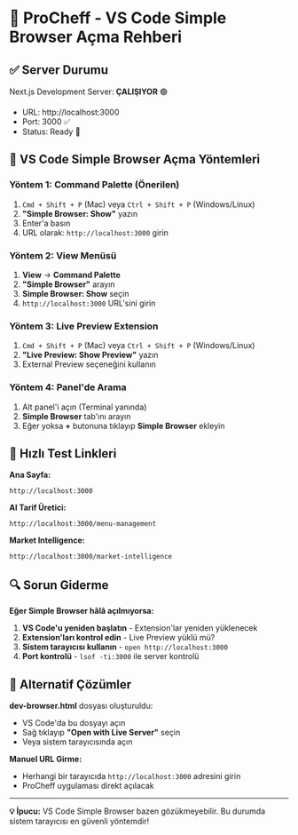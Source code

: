 # 🔧 ProCheff - VS Code Simple Browser Açma Rehberi

## ✅ Server Durumu
Next.js Development Server: **ÇALIŞIYOR** 🟢
- URL: http://localhost:3000
- Port: 3000 ✅
- Status: Ready 🚀

## 🎯 VS Code Simple Browser Açma Yöntemleri

### Yöntem 1: Command Palette (Önerilen)
1. `Cmd + Shift + P` (Mac) veya `Ctrl + Shift + P` (Windows/Linux)
2. **"Simple Browser: Show"** yazın
3. Enter'a basın
4. URL olarak: `http://localhost:3000` girin

### Yöntem 2: View Menüsü
1. **View** → **Command Palette**
2. **"Simple Browser"** arayın
3. **Simple Browser: Show** seçin
4. `http://localhost:3000` URL'sini girin

### Yöntem 3: Live Preview Extension
1. `Cmd + Shift + P` (Mac) veya `Ctrl + Shift + P` (Windows/Linux)  
2. **"Live Preview: Show Preview"** yazın
3. External Preview seçeneğini kullanın

### Yöntem 4: Panel'de Arama
1. Alt panel'i açın (Terminal yanında)
2. **Simple Browser** tab'ını arayın
3. Eğer yoksa **+** butonuna tıklayıp **Simple Browser** ekleyin

## 🚀 Hızlı Test Linkleri

**Ana Sayfa:**
```
http://localhost:3000
```

**AI Tarif Üretici:**
```
http://localhost:3000/menu-management  
```

**Market Intelligence:**
```
http://localhost:3000/market-intelligence
```

## 🔍 Sorun Giderme

**Eğer Simple Browser hâlâ açılmıyorsa:**

1. **VS Code'u yeniden başlatın** - Extension'lar yeniden yüklenecek
2. **Extension'ları kontrol edin** - Live Preview yüklü mü?
3. **Sistem tarayıcısı kullanın** - `open http://localhost:3000` 
4. **Port kontrolü** - `lsof -ti:3000` ile server kontrolü

## 📱 Alternatif Çözümler

**dev-browser.html** dosyası oluşturuldu:
- VS Code'da bu dosyayı açın  
- Sağ tıklayıp **"Open with Live Server"** seçin
- Veya sistem tarayıcısında açın

**Manuel URL Girme:**
- Herhangi bir tarayıcıda `http://localhost:3000` adresini girin
- ProCheff uygulaması direkt açılacak

---
**💡 İpucu:** VS Code Simple Browser bazen gözükmeyebilir. Bu durumda sistem tarayıcısı en güvenli yöntemdir!